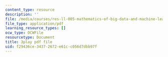 ```yaml
---
content_type: resource
description: ''
file: /media/courses/res-ll-005-mathematics-of-big-data-and-machine-learning-january-iap-2020/f29436ce34372672e61cc056d7dbb97f_zNGKX-4PRsk.pdf
file_type: application/pdf
learning_resource_types: []
ocw_type: OCWFile
resourcetype: Document
title: 3play pdf file
uid: f29436ce-3437-2672-e61c-c056d7dbb97f
---
```

